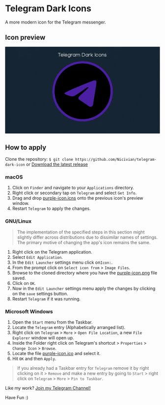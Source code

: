 # Telegram Dark Icons
A more modern icon for the Telegram messenger.

## Icon preview
![](icon-preview.png)

## How to apply

Clone the repository:
`$ git clone https://github.com/Nicivian/telegram-dark-icon`
or [Download the latest release](https://github.com/Nicivian/telegram-dark-icon/archive/v1.0.zip)

### macOS
1. Click on `Finder` and navigate to your `Applications` directory. 
1. Right click or secondary tap on `Telegram` and select `Get Info`.
1. Drag and drop [purple-icon.icns](https://github.com/Nicivian/telegram-dark-icon/blob/main/purple-icon.icns) onto the previous icon's preview window.
1. Restart `Telegram` to apply the changes.

### GNU/Linux
> The implementation of the specified steps in this section might slightly differ across distributions due to dissimilar names of settings. The primary motive of changing the app's icon remains the same. 
1. Right click on the Telegram application.
1. Select `Edit Application`.
1. In the `Edit Launcher` settings menu click on`Icon:`.
1. From the prompt click on `Select icon from` > `Image Files`.
1. Browse to the cloned directory where you have the [purple-icon.png](https://github.com/Nicivian/telegram-dark-icon/blob/main/purple-icon.png) file saved.
1. Click on `OK`.
1. Now in the `Edit Launcher` settings menu apply the changes by clicking on the `save` settings button.
1. Restart `Telegram` if it was running.

### Microsoft Windows
1. Open the `Start` menu from the Taskbar.
1. Locate the `Telegram` entry (Alphabetically arranged list).
1. Right click on `Telegram` > `More` > `Open File Location`, a new `File Explorer` window will open up.
1. Inside the Folder right click on Telegram's shortcut > `Properties` > `Change Icon` > `Browse`.
1. Locate the file [purple-icon.ico](https://github.com/Nicivian/telegram-dark-icon/blob/main/purple-icon.ico) and select it.
1. Hit `OK` and then `Apply`.
> If you already had a Taskbar entry for `Telegram` remove it by right clicking on it > `Remove` and make a new entry by going to `Start` > right click on `Telegram` > `More` > `Pin to Taskbar`.

Like my work? [Join my Telegram Channel!](https://t.me/vivi4n)

Have Fun :)